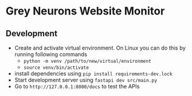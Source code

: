 # Grey Neurons Website Monitor

## Development

* Create and activate virtual environment. On Linux you can do this by running following commands
  * `python -m venv /path/to/new/virtual/environment`
  * `source venv/bin/activate`
* install dependencies using `pip install requirements-dev.lock`
* Start development server using `fastapi dev src/main.py`
* Go to `http://127.0.0.1:8000/docs` to test the APIs
